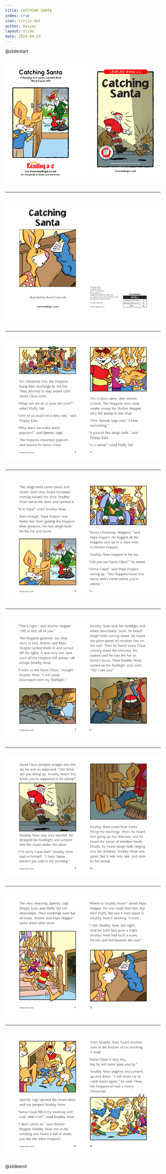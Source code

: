 ```yaml
---
title: CATCHING SANTA
index: true
icon: circle-dot
author: Haiyue
layout: Slide
date: 2024-09-23
---
```

 
@slidestart

<div style="display:flex">
<div style="flex:1">

![](https://raw.githubusercontent.com/yclord/reading/refs/heads/master/english/Level-L/CATCHING%20SANTA/001.webp)
</div>
<div style="flex:1">

![](https://raw.githubusercontent.com/yclord/reading/refs/heads/master/english/Level-L/CATCHING%20SANTA/002.webp)
</div>
</div>

---

<div style="display:flex">
<div style="flex:1">

![](https://raw.githubusercontent.com/yclord/reading/refs/heads/master/english/Level-L/CATCHING%20SANTA/003.webp)
</div>
<div style="flex:1">

![](https://raw.githubusercontent.com/yclord/reading/refs/heads/master/english/Level-L/CATCHING%20SANTA/004.webp)
</div>
</div>

---

<div style="display:flex">
<div style="flex:1">

![](https://raw.githubusercontent.com/yclord/reading/refs/heads/master/english/Level-L/CATCHING%20SANTA/005.webp)
</div>
<div style="flex:1">

![](https://raw.githubusercontent.com/yclord/reading/refs/heads/master/english/Level-L/CATCHING%20SANTA/006.webp)
</div>
</div>

---

<div style="display:flex">
<div style="flex:1">

![](https://raw.githubusercontent.com/yclord/reading/refs/heads/master/english/Level-L/CATCHING%20SANTA/007.webp)
</div>
<div style="flex:1">

![](https://raw.githubusercontent.com/yclord/reading/refs/heads/master/english/Level-L/CATCHING%20SANTA/008.webp)
</div>
</div>

---

<div style="display:flex">
<div style="flex:1">

![](https://raw.githubusercontent.com/yclord/reading/refs/heads/master/english/Level-L/CATCHING%20SANTA/009.webp)
</div>
<div style="flex:1">

![](https://raw.githubusercontent.com/yclord/reading/refs/heads/master/english/Level-L/CATCHING%20SANTA/010.webp)
</div>
</div>

---

<div style="display:flex">
<div style="flex:1">

![](https://raw.githubusercontent.com/yclord/reading/refs/heads/master/english/Level-L/CATCHING%20SANTA/011.webp)
</div>
<div style="flex:1">

![](https://raw.githubusercontent.com/yclord/reading/refs/heads/master/english/Level-L/CATCHING%20SANTA/012.webp)
</div>
</div>

---

<div style="display:flex">
<div style="flex:1">

![](https://raw.githubusercontent.com/yclord/reading/refs/heads/master/english/Level-L/CATCHING%20SANTA/013.webp)
</div>
<div style="flex:1">

![](https://raw.githubusercontent.com/yclord/reading/refs/heads/master/english/Level-L/CATCHING%20SANTA/014.webp)
</div>
</div>

---

<div style="display:flex">
<div style="flex:1">

![](https://raw.githubusercontent.com/yclord/reading/refs/heads/master/english/Level-L/CATCHING%20SANTA/015.webp)
</div>
<div style="flex:1">

![](https://raw.githubusercontent.com/yclord/reading/refs/heads/master/english/Level-L/CATCHING%20SANTA/016.webp)
</div>
</div>

@slideend